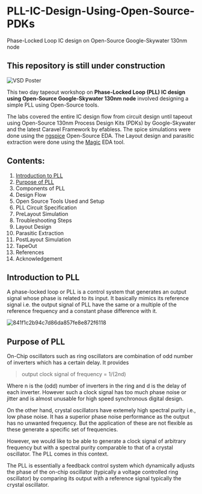 # PLL-IC-Design-Using-Open-Source-PDKs
Phase-Locked Loop IC design on Open-Source Google-Skywater 130nm node

## **This repository is still under construction**

![VSD Poster](https://user-images.githubusercontent.com/65411629/127780909-65694659-8320-45c2-80d2-4019e8a330df.png)

This two day tapeout workshop on **Phase-Locked Loop (PLL) IC design using Open-Source Google-Skywater 130nm node** involved designing a simple PLL using Open-Source tools. 

The labs covered the entire IC design flow from circuit design until tapeout using Open-Source 130nm Process Design Kits (PDKs) by Google-Skywater and the latest Caravel Framework by efabless. The spice simulations were done using the [ngspice](http://ngspice.sourceforge.net/) Open-Source EDA. The Layout design and parasitic extraction were done using the [Magic](http://opencircuitdesign.com/) EDA tool.


## Contents:
1. [Introduction to PLL](#introduction-to-pll)
2. [Purpose of PLL](#purpose-of-pll)
3. Components of PLL
4. Design Flow
5. Open Source Tools Used and Setup
6. PLL Circuit Specification
7. PreLayout Simulation
8. Troubleshooting Steps
9. Layout Design
10. Parasitic Extraction
11. PostLayout Simulation 
12. TapeOut
13. References
14. Acknowledgement



## Introduction to PLL
A phase-locked loop or PLL is a control system that generates an output signal whose phase is related to its input. It basically mimics its reference signal i.e. the output signal of PLL have the same or a multiple of the reference frequency and a constant phase difference with it.

![841f1c2b94c7d86da857fe8e872f6118](https://user-images.githubusercontent.com/46085827/143921549-72e1d68f-b2f8-4d19-bba0-f536e3cd3db1.png)

## Purpose of PLL
On-Chip oscillators such as ring oscillators are combination of odd number of inverters which has a certain delay. It provides  
> output clock signal of frequency = 1/(2*n*d)


Where n is the (odd) number of inverters in the ring and d is the delay of each inverter. However such a clock signal has too much phase noise or jitter and is almost unusable for high speed synchronous digital design.

On the other hand, crystal oscillators have extemely high spectral purity i.e., low phase noise. It has a superior phase noise performance as the output has no unwanted frequency.  But the application of these are not flexible as these generate a specific set of frequencies. 

However, we would like to be able to generate a clock signal of arbitrary frequency but with a spectral purity comparable to that of a crystal oscillator. The PLL comes in this context. 

The PLL is essentially a feedback control system which dynamically adjusts the phase of the on-chip oscillator (typically a voltage controlled ring oscillator) by comparing its output with a reference signal typically the crystal oscillator.
